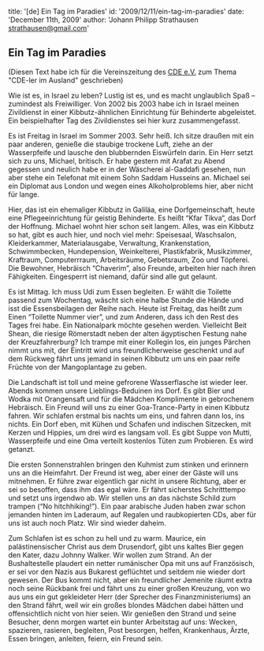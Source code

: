 title: '[de] Ein Tag im Paradies'
id: '2009/12/11/ein-tag-im-paradies'
date: 'December 11th, 2009'
author: 'Johann Philipp Strathausen <strathausen@gmail.com>'


## Ein Tag im Paradies

(Diesen Text habe ich für die Vereinszeitung des <a target="_blank" href="http://www.cde-ev.de">CDE e.V.</a> zum Thema "CDE-ler im Ausland" geschrieben)

Wie ist es, in Israel zu leben? Lustig ist es, und es macht unglaublich Spaß – zumindest als Freiwilliger. Von 2002 bis 2003 habe ich in Israel meinen Zivildienst in einer Kibbutz-ähnlichen Einrichtung für Behinderte abgeleistet. Ein beispielhafter Tag des Zivildienstes sei hier kurz zusammengefasst.

Es ist Freitag in Israel im Sommer 2003. Sehr heiß. Ich sitze draußen mit ein paar anderen, genieße die staubige trockene Luft, ziehe an der Wasserpfeife und lausche den blubbernden Eiswürfeln darin. Ein Herr setzt sich zu uns, Michael, britisch. Er habe gestern mit Arafat zu Abend gegessen und neulich habe er in der Wäscherei al-Gaddafi gesehen, nun aber stehe ein Telefonat mit einem Sohn Saddam Husseins an. Michael sei ein Diplomat aus London und wegen eines Alkoholproblems hier, aber nicht für lange.

Hier, das ist ein ehemaliger Kibbutz in Galiläa, eine Dorfgemeinschaft, heute eine Pflegeeinrichtung für geistig Behinderte. Es heißt “Kfar Tikva“, das Dorf der Hoffnung. Michael wohnt hier schon seit langem. Alles, was ein Kibbutz so hat, gibt es auch hier, und noch viel mehr: Speisesaal, Waschsalon, Kleiderkammer, Materialausgabe, Verwaltung, Krankenstation, Schwimmbecken, Hundepension, Weinkelterei, Plastikfabrik, Musikzimmer, Kraftraum, Computerrraum, Arbeitsräume, Gebetsraum, Zoo und Töpferei. Die Bewohner, Hebräisch “Chaverim”, also Freunde, arbeiten hier nach ihren Fähigkeiten. Eingesperrt ist niemand, dafür sind alle gut gelaunt.

Es ist Mittag. Ich muss Udi zum Essen begleiten. Er wählt die Toilette passend zum Wochentag, wäscht sich eine halbe Stunde die Hände und isst die Essensbeilagen der Reihe nach. Heute ist Freitag, das heißt zum Einen “Toilette Nummer vier”, und zum Anderen, dass ich den Rest des Tages frei habe. Ein Nationalpark möchte gesehen werden. Vielleicht Beit Shean, die riesige Römerstadt neben der alten ägyptischen Festung nahe der Kreuzfahrerburg? Ich trampe mit einer Kollegin los, ein junges Pärchen nimmt uns mit, der Eintritt wird uns freundlicherweise geschenkt und auf dem Rückweg fährt uns jemand in seinen Kibbutz um uns ein paar reife Früchte von der Mangoplantage zu geben.

Die Landschaft ist toll und meine gefrorene Wasserflasche ist wieder leer. Abends kommen unsere Lieblings-Beduinen ins Dorf. Es gibt Bier und Wodka mit Orangensaft und für die Mädchen Komplimente in gebrochenem Hebräisch. Ein Freund will uns zu einer Goa-Trance-Party in einen Kibbutz fahren. Wir schlafen erstmal bis nachts um eins, und fahren dann los, ins nichts. Ein Dorf eben, mit Kühen und Schafen und indischen Sitzecken, mit Kerzen und Hippies, um drei wird es langsam voll. Es gibt Suppe von Mutti, Wasserpfeife und eine Oma verteilt kostenlos Tüten zum Probieren. Es wird getanzt.

Die ersten Sonnenstrahlen bringen den Kuhmist zum stinken und erinnern uns an die Heimfahrt. Der Freund ist weg, aber einer der Gäste will uns mitnehmen. Er führe zwar eigentlich gar nicht in unsere Richtung, aber er sei so besoffen, dass ihm das egal wäre. Er fährt sicherstes Schritttempo und setzt uns irgendwo ab. Wir stellen uns an das nächste Schild zum trampen (“No hitchhiking!”). Ein paar arabische Juden haben zwar schon jemanden hinten im Laderaum, auf Regalen und raubkopierten CDs, aber für uns ist auch noch Platz. Wir sind wieder daheim.

Zum Schlafen ist es schon zu hell und zu warm. Maurice, ein palästinensischer Christ aus dem Drusendorf, gibt uns kaltes Bier gegen den Kater, dazu Johnny Walker. Wir wollen zum Strand. An der Bushaltestelle plaudert ein netter rumänischer Opa mit uns auf Französisch, er sei vor den Nazis aus Bukarest geflüchtet und seitdem nie wieder dort gewesen. Der Bus kommt nicht, aber ein freundlicher Jemenite räumt extra noch seine Rückbank frei und fährt uns zu einer großen Kreuzung, von wo aus uns ein gut gekleideter Herr (der Sprecher des Finanzministeriums) an den Strand fährt, weil wir ein großes blondes Mädchen dabei hätten und offensichtlich nicht von hier seien. Wir genießen den Strand und seine Besucher, denn morgen wartet ein bunter Arbeitstag auf uns: Wecken, spazieren, rasieren, begleiten, Post besorgen, helfen, Krankenhaus, Ärzte, Essen bringen, anleiten, feiern, ein Freund sein.
